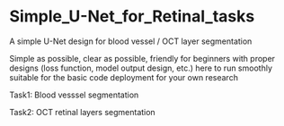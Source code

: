 # Simple_U-Net_for_Retinal_tasks
A simple U-Net design for blood vessel / OCT layer segmentation

Simple as possible, clear as possible, friendly for beginners
with proper designs (loss function, model output design, etc.) here to run smoothly
suitable for the basic code deployment for your own research


Task1: Blood vesssel segmentation

Task2: OCT retinal layers segmentation
